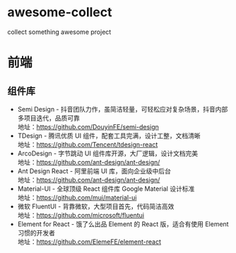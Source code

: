 # awesome-collect
collect something awesome project


# 前端

## 组件库
- Semi Design - 抖音团队力作，虽简洁轻量，可轻松应对复杂场景，抖音内部多项目迭代，品质可靠  
地址：https://github.com/DouyinFE/semi-design
- TDesign - 腾讯优质 UI 组件，配套工具完满，设计工整，文档清晰  
地址：https://github.com/Tencent/tdesign-react
- ArcoDesign - 字节跳动 UI 组件库开源，大厂逻辑，设计文档完美  
地址：https://github.com/ant-design/ant-design/
- Ant Design React - 阿里前端 UI 库，面向企业级中后台  
地址：https://github.com/ant-design/ant-design/
- Material-UI - 全球顶级 React 组件库 Google Material 设计标准  
地址：https://github.com/mui/material-ui
- 微软 FluentUI - 背靠微软，大型项目首先，代码简洁高效  
地址：https://github.com/microsoft/fluentui
- Element for React - 饿了么出品 Element 的 React 版，适合有使用 Element 习惯的开发者  
地址：https://github.com/ElemeFE/element-react